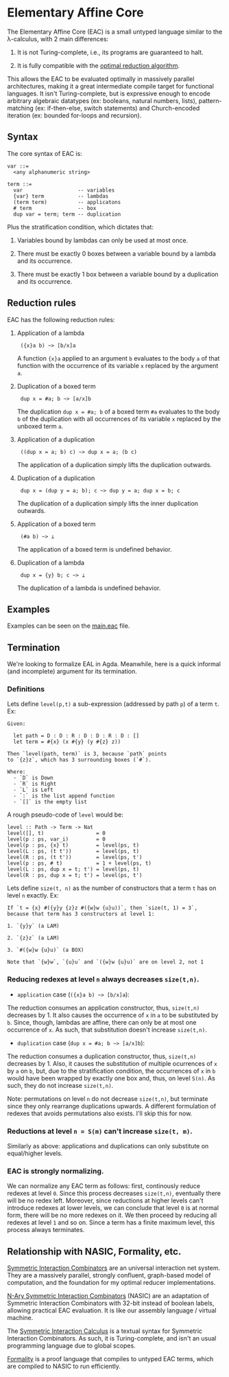 # Elementary Affine Core

The Elementary Affine Core (EAC) is a small untyped language similar to the λ-calculus, with 2 main differences:

1. It is not Turing-complete, i.e., its programs are guaranteed to halt.

2. It is fully compatible with the [optimal reduction algorithm](https://medium.com/@maiavictor/solving-the-mystery-behind-abstract-algorithms-magical-optimizations-144225164b07).

This allows the EAC to be evaluated optimally in massively parallel architectures, making it a great intermediate compile target for functional languages. It isn't Turing-complete, but is expressive enough to encode arbitrary algebraic datatypes (ex: booleans, natural numbers, lists), pattern-matching (ex: if-then-else, switch statements) and Church-encoded iteration (ex: bounded for-loops and recursion).


## Syntax

The core syntax of EAC is:

```
var ::=
  <any alphanumeric string>

term ::=
  var                  -- variables
  {var} term           -- lambdas
  (term term)          -- applicatons
  # term               -- box 
  dup var = term; term -- duplication
```

Plus the stratification condition, which dictates that:

1. Variables bound by lambdas can only be used at most once.

2. There must be exactly 0 boxes between a variable bound by a lambda and its occurrence.

3. There must be exactly 1 box between a variable bound by a duplication and its occurrence.

## Reduction rules

EAC has the following reduction rules:

1. Application of a lambda

        ({x}a b) ~> [b/x]a

    A function `{x}a` applied to an argument `b` evaluates to the body `a` of that function with the occurrence of its variable `x` replaced by the argument `a`.

2. Duplication of a boxed term

        dup x = #a; b ~> [a/x]b

    The duplication `dup x = #a; b` of a boxed term `#a` evaluates to the body `b` of the duplication with all occurrences of its variable `x` replaced by the unboxed term `a`.

3. Application of a duplication
        
        ((dup x = a; b) c) ~> dup x = a; (b c)

    The application of a duplication simply lifts the duplication outwards.

4. Duplication of a duplication

        dup x = (dup y = a; b); c ~> dup y = a; dup x = b; c

    The duplication of a duplication simply lifts the inner duplication outwards.

5. Application of a boxed term
  
        (#a b) ~> ⊥

    The application of a boxed term is undefined behavior.

6. Duplication of a lambda

        dup x = {y} b; c ~> ⊥

    The duplication of a lambda is undefined behavior.

## Examples

Examples can be seen on the [main.eac](main.eac) file.

## Termination

We're looking to formalize EAL in Agda. Meanwhile, here is a quick informal (and incomplete) argument for its termination.

### Definitions

Lets define `level(p,t)` a sub-expression (addressed by path `p`) of a term `t`. Ex:

```
Given:		

  let path = D : D : R : D : D : R : D : []
  let term = #{x} (x #{y} (y #{z} z))

Then `level(path, term)` is 3, because `path` points
to `{z}z`, which has 3 surrounding boxes (`#`).

Where:
  - `D` is Down
  - `R` is Right
  - `L` is Left
  - `:` is the list append function
  - `[]` is the empty list
```

A rough pseudo-code of `level` would be:

```
level :: Path -> Term -> Nat
level([], t)                 = 0
level(p : ps, var_i)         = 0
level(p : ps, {x} t)         = level(ps, t)
level(L : ps, (t t'))        = level(ps, t)
level(R : ps, (t t'))        = level(ps, t')
level(p : ps, # t)           = 1 + level(ps, t)
level(L : ps, dup x = t; t') = level(ps, t)
level(R : ps, dup x = t; t') = level(ps, t')
```

Lets define `size(t, n)` as the number of constructors that a term `t` has on level `n` exactly. Ex:

```
If `t = {x} #({y}y {z}z #({w}w {u}u))`, then `size(t, 1) = 3`,
because that term has 3 constructors at level 1:

1. `{y}y` (a LAM)

2. `{z}z` (a LAM)

3. `#({w}w {u}u)` (a BOX)

Note that `{w}w`, `{u}u` and `({w}w {u}u)` are on level 2, not 1
```

### Reducing redexes at level `n` always decreases `size(t,n)`.

- `application` case (`({x}a b) ~> [b/x]a`):

The reduction consumes an application constructor, thus, `size(t,n)` decreases by 1. It also causes the occurrence of `x` in `a` to be substituted by `b`. Since, though, lambdas are affine, there can only be at most one occurrence of `x`. As such, that substitution doesn't increase `size(t,n)`.

- `duplication` case (`dup x = #a; b ~> [a/x]b`):

The reduction consumes a duplication constructor, thus, `size(t,n)` decreases by 1. Also, it causes the substitution of multiple ocurrences of `x` by `a` on `b`, but, due to the stratification condition, the occurrences of `x` in `b` would have been wrapped by exactly one box and, thus, on level `S(n)`. As such, they do not increase `size(t,n)`.

Note: permutations on level `n` do not decrease `size(t,n)`, but terminate since they only rearrange duplications upwards. A different formulation of redexes that avoids permutations also exists. I'll skip this for now.

### Reductions at level `n = S(m)` can't increase `size(t, m)`. 

Similarly as above: applications and duplications can only substitute on equal/higher levels.

### EAC is strongly normalizing.

We can normalize any EAC term as follows: first, continously reduce redexes at level `0`. Since this process decreases `size(t,n)`, eventually there will be no redex left. Moreover, since reductions at higher levels can't introduce redexes at lower levels, we can conclude that level `0` is at normal form, there will be no more redexes on it. We then proceed by reducing all redexes at level `1` and so on. Since a term has a finite maximum level, this process always terminates.

## Relationship with NASIC, Formality, etc.

[Symmetric Interaction Combinators](https://pdfs.semanticscholar.org/1731/a6e49c6c2afda3e72256ba0afb34957377d3.pdf) are an universal interaction net system. They are a massively parallel, strongly confluent, graph-based model of computation, and the foundation for my optimal reducer implementations.

[N-Ary Symmetric Interaction Combinators](https://github.com/MaiaVictor/Nasic-legacy) (NASIC) are an adaptation of Symmetric Interaction Combinators with 32-bit instead of boolean labels, allowing practical EAC evaluation. It is like our assembly language / virtual machine.

The [Symmetric Interaction Calculus](https://github.com/maiavictor/symmetric-interaction-calculus) is a textual syntax for Symmetric Interaction Combinators. As such, it is Turing-complete, and isn't an usual programming language due to global scopes.

[Formality](https://gitlab.com/moonad/formality) is a proof language that compiles to untyped EAC terms, which are compiled to NASIC to run efficiently.